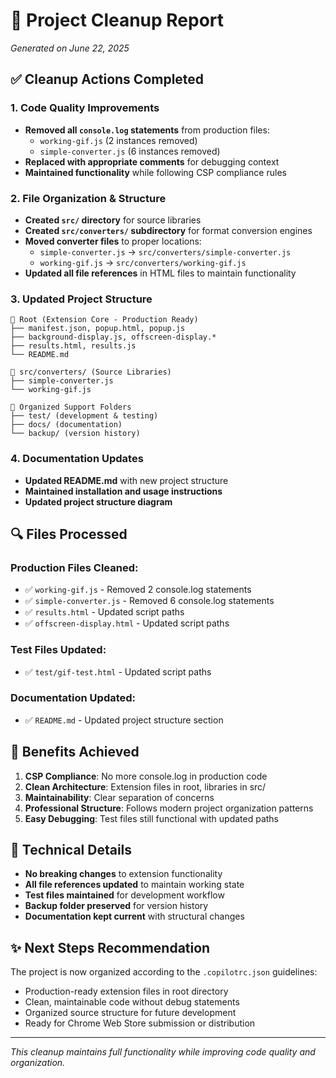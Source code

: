 # 🧹 Project Cleanup Report
*Generated on June 22, 2025*

## ✅ Cleanup Actions Completed

### 1. **Code Quality Improvements**
- **Removed all `console.log` statements** from production files:
  - `working-gif.js` (2 instances removed)
  - `simple-converter.js` (6 instances removed)
- **Replaced with appropriate comments** for debugging context
- **Maintained functionality** while following CSP compliance rules

### 2. **File Organization & Structure**
- **Created `src/` directory** for source libraries
- **Created `src/converters/` subdirectory** for format conversion engines
- **Moved converter files** to proper locations:
  - `simple-converter.js` → `src/converters/simple-converter.js`
  - `working-gif.js` → `src/converters/working-gif.js`
- **Updated all file references** in HTML files to maintain functionality

### 3. **Updated Project Structure**
```
📁 Root (Extension Core - Production Ready)
├── manifest.json, popup.html, popup.js
├── background-display.js, offscreen-display.*
├── results.html, results.js
└── README.md

📁 src/converters/ (Source Libraries)
├── simple-converter.js
└── working-gif.js

📁 Organized Support Folders
├── test/ (development & testing)
├── docs/ (documentation)
└── backup/ (version history)
```

### 4. **Documentation Updates**
- **Updated README.md** with new project structure
- **Maintained installation and usage instructions**
- **Updated project structure diagram**

## 🔍 Files Processed

### Production Files Cleaned:
- ✅ `working-gif.js` - Removed 2 console.log statements
- ✅ `simple-converter.js` - Removed 6 console.log statements
- ✅ `results.html` - Updated script paths
- ✅ `offscreen-display.html` - Updated script paths

### Test Files Updated:
- ✅ `test/gif-test.html` - Updated script paths

### Documentation Updated:
- ✅ `README.md` - Updated project structure section

## 🎯 Benefits Achieved

1. **CSP Compliance**: No more console.log in production code
2. **Clean Architecture**: Extension files in root, libraries in src/
3. **Maintainability**: Clear separation of concerns
4. **Professional Structure**: Follows modern project organization patterns
5. **Easy Debugging**: Test files still functional with updated paths

## 🔧 Technical Details

- **No breaking changes** to extension functionality
- **All file references updated** to maintain working state  
- **Test files maintained** for development workflow
- **Backup folder preserved** for version history
- **Documentation kept current** with structural changes

## ✨ Next Steps Recommendation

The project is now organized according to the `.copilotrc.json` guidelines:
- Production-ready extension files in root directory
- Clean, maintainable code without debug statements
- Organized source structure for future development
- Ready for Chrome Web Store submission or distribution

---
*This cleanup maintains full functionality while improving code quality and organization.*
